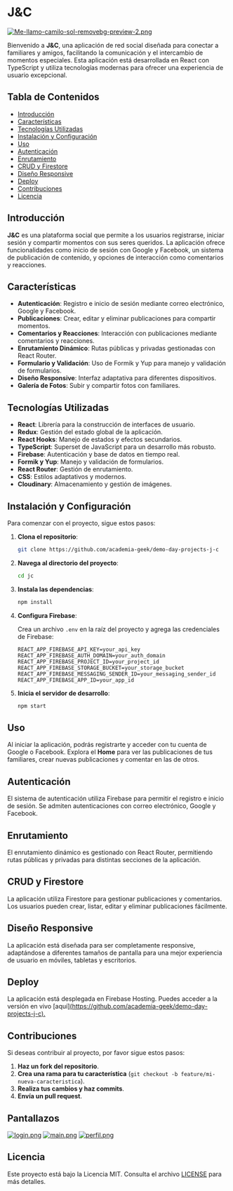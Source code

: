 # J&C

[![Me-llamo-camilo-sol-removebg-preview-2.png](https://i.postimg.cc/N0KnMV3y/Me-llamo-camilo-sol-removebg-preview-2.png)](https://postimg.cc/cKNhkD4Z)

Bienvenido a **J&C**, una aplicación de red social diseñada para conectar a familiares y amigos, facilitando la comunicación y el intercambio de momentos especiales. Esta aplicación está desarrollada en React con TypeScript y utiliza tecnologías modernas para ofrecer una experiencia de usuario excepcional.

## Tabla de Contenidos

- [Introducción](#introducción)
- [Características](#características)
- [Tecnologías Utilizadas](#tecnologías-utilizadas)
- [Instalación y Configuración](#instalación-y-configuración)
- [Uso](#uso)
- [Autenticación](#autenticación)
- [Enrutamiento](#enrutamiento)
- [CRUD y Firestore](#crud-y-firestore)
- [Diseño Responsive](#diseño-responsive)
- [Deploy](#deploy)
- [Contribuciones](#contribuciones)
- [Licencia](#licencia)

## Introducción

**J&C** es una plataforma social que permite a los usuarios registrarse, iniciar sesión y compartir momentos con sus seres queridos. La aplicación ofrece funcionalidades como inicio de sesión con Google y Facebook, un sistema de publicación de contenido, y opciones de interacción como comentarios y reacciones.

## Características

- **Autenticación**: Registro e inicio de sesión mediante correo electrónico, Google y Facebook.
- **Publicaciones**: Crear, editar y eliminar publicaciones para compartir momentos.
- **Comentarios y Reacciones**: Interacción con publicaciones mediante comentarios y reacciones.
- **Enrutamiento Dinámico**: Rutas públicas y privadas gestionadas con React Router.
- **Formulario y Validación**: Uso de Formik y Yup para manejo y validación de formularios.
- **Diseño Responsive**: Interfaz adaptativa para diferentes dispositivos.
- **Galería de Fotos**: Subir y compartir fotos con familiares.

## Tecnologías Utilizadas

- **React**: Librería para la construcción de interfaces de usuario.
- **Redux**: Gestión del estado global de la aplicación.
- **React Hooks**: Manejo de estados y efectos secundarios.
- **TypeScript**: Superset de JavaScript para un desarrollo más robusto.
- **Firebase**: Autenticación y base de datos en tiempo real.
- **Formik y Yup**: Manejo y validación de formularios.
- **React Router**: Gestión de enrutamiento.
- **CSS**: Estilos adaptativos y modernos.
- **Cloudinary**: Almacenamiento y gestión de imágenes.

## Instalación y Configuración

Para comenzar con el proyecto, sigue estos pasos:

1. **Clona el repositorio**:

    ```bash
    git clone https://github.com/academia-geek/demo-day-projects-j-c
    ```

2. **Navega al directorio del proyecto**:

    ```bash
    cd jc
    ```

3. **Instala las dependencias**:

    ```bash
    npm install
    ```

4. **Configura Firebase**: 
   
   Crea un archivo `.env` en la raíz del proyecto y agrega las credenciales de Firebase:

    ```
    REACT_APP_FIREBASE_API_KEY=your_api_key
    REACT_APP_FIREBASE_AUTH_DOMAIN=your_auth_domain
    REACT_APP_FIREBASE_PROJECT_ID=your_project_id
    REACT_APP_FIREBASE_STORAGE_BUCKET=your_storage_bucket
    REACT_APP_FIREBASE_MESSAGING_SENDER_ID=your_messaging_sender_id
    REACT_APP_FIREBASE_APP_ID=your_app_id
    ```

5. **Inicia el servidor de desarrollo**:

    ```bash
    npm start
    ```

## Uso

Al iniciar la aplicación, podrás registrarte y acceder con tu cuenta de Google o Facebook. Explora el **Home** para ver las publicaciones de tus familiares, crear nuevas publicaciones y comentar en las de otros.

## Autenticación

El sistema de autenticación utiliza Firebase para permitir el registro e inicio de sesión. Se admiten autenticaciones con correo electrónico, Google y Facebook.

## Enrutamiento

El enrutamiento dinámico es gestionado con React Router, permitiendo rutas públicas y privadas para distintas secciones de la aplicación.

## CRUD y Firestore

La aplicación utiliza Firestore para gestionar publicaciones y comentarios. Los usuarios pueden crear, listar, editar y eliminar publicaciones fácilmente.

## Diseño Responsive

La aplicación está diseñada para ser completamente responsive, adaptándose a diferentes tamaños de pantalla para una mejor experiencia de usuario en móviles, tabletas y escritorios.

## Deploy

La aplicación está desplegada en Firebase Hosting. Puedes acceder a la versión en vivo [aquí][(https://github.com/academia-geek/demo-day-projects-j-c).](https://github.com/COLORBLUE1/Red-Familiar-React)

## Contribuciones

Si deseas contribuir al proyecto, por favor sigue estos pasos:

1. **Haz un fork del repositorio**.
2. **Crea una rama para tu característica** (`git checkout -b feature/mi-nueva-caracteristica`).
3. **Realiza tus cambios y haz commits**.
4. **Envía un pull request**.

## Pantallazos

[![login.png](https://i.postimg.cc/m2zvVmYc/login.png)](https://postimg.cc/3dhfxCb7)
[![main.png](https://i.postimg.cc/SQv0WBMF/main.png)](https://postimg.cc/t7Wmbmk2)
[![perfil.png](https://i.postimg.cc/ncy6Wq23/perfil.png)](https://postimg.cc/YhxnGGJF)


## Licencia

Este proyecto está bajo la Licencia MIT. Consulta el archivo [LICENSE](LICENSE) para más detalles.

